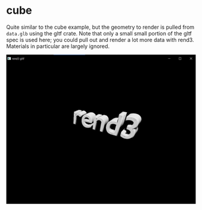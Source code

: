 # cube

Quite similar to the cube example, but the geometry to render is pulled from `data.glb` using the gltf crate.
Note that only a small small portion of the gltf spec is used here; you could pull out and render a lot more data with rend3.
Materials in particular are largely ignored.

![](screenshot.jpg)
